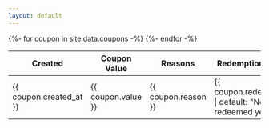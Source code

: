 ```yaml
---
layout: default
---
```


<table>
  <thead>
    <tr>
      <th>Created</th>
      <th>Coupon Value</th>
      <th>Reasons</th>
      <th>Redemption Status</th>
    </tr>
  </thead>
  <tbody>
{%- for coupon in site.data.coupons -%}
    <tr>
      <td>{{ coupon.created_at }}</td>
      <td>{{ coupon.value }}</td>
      <td>{{ coupon.reason }}</td>
      <td>{{ coupon.redeemed_at | default: "Not redeemed yet." }}</td>
    </tr>
{%- endfor -%}
  </tbody>
</table>
